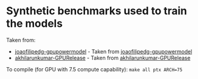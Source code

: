 # Synthetic benchmarks used to train the models

Taken from:
* [joaofilipedg-gpupowermodel](https://github.com/hpc-ulisboa/gpuPTXModel/tree/master/datasets/microbenchmarks/joaofilipedg-gpupowermodel) - Taken from [joaofilipedg-gpupowermodel](https://github.com/hpc-ulisboa/gpupowermodel/tree/master/v2.0_TPDS2019/microbenchmarks)
* [akhilarunkumar-GPURelease](https://github.com/hpc-ulisboa/gpuPTXModel/tree/master/datasets/microbenchmarks/akhilarunkumar-GPURelease) - Taken from [akhilarunkumar-GPURelease](https://github.com/akhilarunkumar/GPUJoule_release)

To compile (for GPU with 7.5 compute capability):
    ```
    make all ptx ARCH=75
    ```
